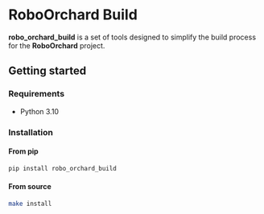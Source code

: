 # RoboOrchard Build

**robo_orchard_build** is a set of tools designed to simplify the build process for the **RoboOrchard** project.

## Getting started

### Requirements

* Python 3.10

### Installation

#### From pip

```bash
pip install robo_orchard_build
```

#### From source

```bash
make install
```
